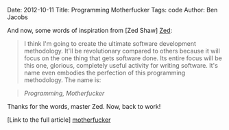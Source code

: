 Date: 2012-10-11
Title: Programming Motherfucker
Tags: code
Author: Ben Jacobs

And now, some words of inspiration from [Zed Shaw] [Zed]:

> I think I'm going to create the ultimate software development methodology. It'll be revolutionary compared to others because it will focus on the one thing that gets software done. Its entire focus will be this one, glorious, completely useful activity for writing software. It's name even embodies the perfection of this programming methodology. The name is:

> *Programming, Motherfucker*

Thanks for the words, master Zed. Now, back to work!

[Link to the full article] [motherfucker]

[Zed]: https://twitter.com/zedshaw "@zedshaw"
[motherfucker]: http://oppugn.us/posts/1300784321.html "oppugn.us"